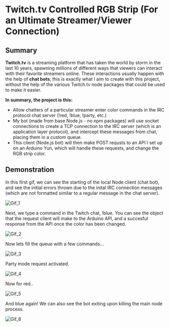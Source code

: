 # Twitch.tv Controlled RGB Strip (For an Ultimate Streamer/Viewer Connection)

## Summary
**Twitch.tv** is a streaming platform that has taken the world by storm in the last 10 years, spawning millions of different ways that viewers can interact with their favorite streamers online.
These interactions usually happen with the help of **chat bots**; this is exactly what I aim to create with this project, without the help of the various Twitch.tv node packages that could be used to make it easier.

**In summary, the project is this:** 
+ Allow chatters of a particular streamer enter color commands in the IRC protocol chat server (!red, !blue, !party, etc.)
+ My bot (made from base Node.js - no npm packages) will use socket connections to create a TCP connection to the IRC server (which is an application layer protocol), and intercept these messages from chat, placing them in a custom queue.
+ This client (Node.js bot) will then make POST requsts to an API I set up on an Arduino Yun, which will handle these requests, and change the RGB strip color.

## Demonstration
In this first gif, we can see the starting of the local Node client (chat bot), and see the initial errors thrown due to the inital IRC connection messages (which are not formatted similar to a regular message in the chat server).

![Gif_1](https://github.com/coryclemens/Twitch.tv-IRC-Controlled-RGB-Strip/blob/master/README_imgs/1.gif)

Next, we type a command in the Twitch chat, !blue. You can see the object that the request client will make to the Arduino API, and a succesful response from the API once the color has been changed.

![Gif_2](https://github.com/coryclemens/Twitch.tv-IRC-Controlled-RGB-Strip/blob/master/README_imgs/2.gif)

Now lets fill the queue with a few commands...

![Gif_3](https://github.com/coryclemens/Twitch.tv-IRC-Controlled-RGB-Strip/blob/master/README_imgs/3.gif)

Party mode request activated.

![Gif_4](https://github.com/coryclemens/Twitch.tv-IRC-Controlled-RGB-Strip/blob/master/README_imgs/4.gif)

Now for red..

![Gif_5](https://github.com/coryclemens/Twitch.tv-IRC-Controlled-RGB-Strip/blob/master/README_imgs/5.gif)

And blue again! We can also see the bot exiting upon killing the main node process.

![Gif_6](https://github.com/coryclemens/Twitch.tv-IRC-Controlled-RGB-Strip/blob/master/README_imgs/6.gif)
